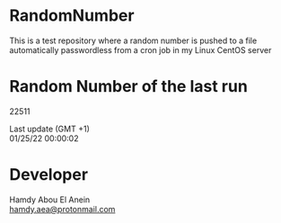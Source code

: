 # RandomNumber    
This is a test repository where a random number is pushed to a file automatically passwordless from a cron job in my Linux CentOS server    
# Random Number of the last run   
22511
      
Last update (GMT +1)    
01/25/22 00:00:02
# Developer    
Hamdy Abou El Anein   
hamdy.aea@protonmail.com

